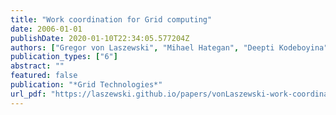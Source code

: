 ```yaml
---
title: "Work coordination for Grid computing"
date: 2006-01-01
publishDate: 2020-01-10T22:34:05.577204Z
authors: ["Gregor von Laszewski", "Mihael Hategan", "Deepti Kodeboyina"]
publication_types: ["6"]
abstract: ""
featured: false
publication: "*Grid Technologies*"
url_pdf: "https://laszewski.github.io/papers/vonLaszewski-work-coordination.pdf"
---
```


